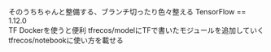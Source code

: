 そのうちちゃんと整備する、ブランチ切ったり色々整える
TensorFlow == 1.12.0  
TF Dockerを使うと便利
tfrecos/modelにTFで書いたモジュールを追加していく
tfrecos/notebookに使い方を載せる

